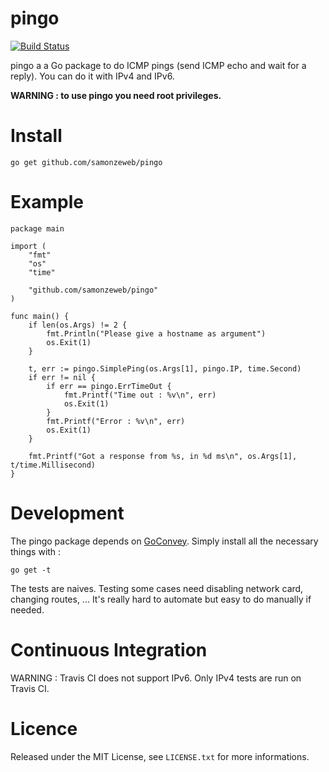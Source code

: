 # pingo

[![Build Status](https://travis-ci.org/samonzeweb/pingo.svg?branch=master)](https://travis-ci.org/samonzeweb/pingo)

pingo a a Go package to do ICMP pings (send ICMP echo and wait for a reply). You can do it with IPv4 and IPv6.

**WARNING : to use pingo you need root privileges.**

# Install

```
go get github.com/samonzeweb/pingo
```

# Example

```
package main

import (
	"fmt"
	"os"
	"time"

	"github.com/samonzeweb/pingo"
)

func main() {
	if len(os.Args) != 2 {
		fmt.Println("Please give a hostname as argument")
		os.Exit(1)
	}

	t, err := pingo.SimplePing(os.Args[1], pingo.IP, time.Second)
	if err != nil {
		if err == pingo.ErrTimeOut {
			fmt.Printf("Time out : %v\n", err)
			os.Exit(1)
		}
		fmt.Printf("Error : %v\n", err)
		os.Exit(1)
	}

	fmt.Printf("Got a response from %s, in %d ms\n", os.Args[1], t/time.Millisecond)
}
```

# Development

The pingo package depends on [GoConvey](https://github.com/smartystreets/goconvey). Simply install all the necessary things with :

```
go get -t
```

The tests are naives. Testing some cases need disabling network card, changing routes, ... It's really hard to automate but easy to do manually if needed.

# Continuous Integration

WARNING : Travis CI does not support IPv6. Only IPv4 tests are run on Travis CI.

# Licence

Released under the MIT License, see `LICENSE.txt` for more informations.
